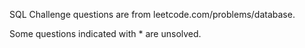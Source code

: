 SQL Challenge questions are from leetcode.com/problems/database.


Some questions indicated with * are unsolved.
